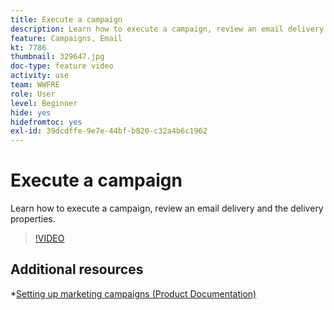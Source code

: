 ```yaml
---
title: Execute a campaign
description: Learn how to execute a campaign, review an email delivery and the delivery properties.
feature: Campaigns, Email
kt: 7786
thumbnail: 329647.jpg
doc-type: feature video
activity: use
team: WWFRE
role: User
level: Beginner
hide: yes
hidefromtoc: yes
exl-id: 39dcdffe-9e7e-44bf-b820-c32a4b6c1962
---
```

# Execute a campaign

Learn how to execute a campaign, review an email delivery and the delivery properties.

>[!VIDEO](https://video.tv.adobe.com/v/329647?quality=12)

## Additional resources

*[Setting up marketing campaigns (Product Documentation)](https://experienceleague.adobe.com/docs/campaign-classic/using/orchestrating-campaigns/orchestrate-campaigns/setting-up-marketing-campaigns.html)
